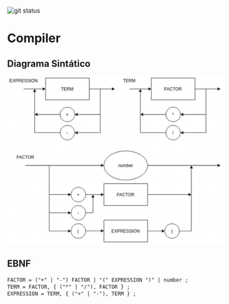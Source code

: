 ![git status](http://3.129.230.99/svg/cemmanuelsr/compiler/)

# Compiler

## Diagrama Sintático

![diagrama](assets/img/diagrama-sintatico.jpg)

## EBNF

```
FACTOR = ("+" | "-") FACTOR | "(" EXPRESSION ")" | number ;
TERM = FACTOR, { ("*" | "/"), FACTOR } ;
EXPRESSION = TERM, { ("+" | "-"), TERM } ;
```
